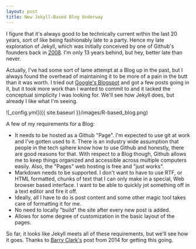 ```yaml
---
layout: post
title: New Jekyll-Based Blog Underway
---
```


I figure that it's always good to be technically current within the last 20 years, sort of like being fashionably late to a party.  Hence my late exploration of Jekyll, which was initially conceived by one of Github's founders back in [2008](https://tom.preston-werner.com/2008/11/17/blogging-like-a-hacker.html).  I'm only 13 years behind, but hey, better late than never.

Actually, I've had some sort of lame attempt at a Blog up in the past, but I always found the overhead of maintaining it to be more of a pain in the butt than it was worth.  I tried out [Google's Blogspot](https://lagerratrobe.blogspot.com/) and got a few posts going in it, but it took more work than I wanted to commit to and it lacked the conceptual simplicity I was looking for.  We'll see how Jekyll does, but already I like what I'm seeing.

![_config.yml]({{ site.baseurl }}/images/R-based_blog.png)

A few of my requirements for a Blog:

* It needs to be hosted as a Github "Page".  I'm expected to use git at work and I've gotten used to it. There is an industry wide assumption that people in the tech sphere know how to use Github and honestly, there are good reasons for that.  With respect to a Blog though, Github allows me to keep things organized and accessible across multiple computers easily.  Also, the "Pages" web hosting is free and "just works".
* Markdown needs to be supported.  I don't want to have to use RTF, or HTML formatted, chunks of text that I can only make in a special, Web browser based interface.  I want to be able to quickly jot something off in a text editor and fire it off.
* Ideally, all I have to do is post content and some other magic tool takes care of formatting it for me.
* No need to locally "build" the site after every new post is added.
* Allows for some degree of customization in the basic layout of the pages.

So far, it looks like Jekyll meets all of these requirements, but we'll see how it goes.  Thanks to [Barry Clark's](https://www.smashingmagazine.com/2014/08/build-blog-jekyll-github-pages/) post from 2014 for getting this going.